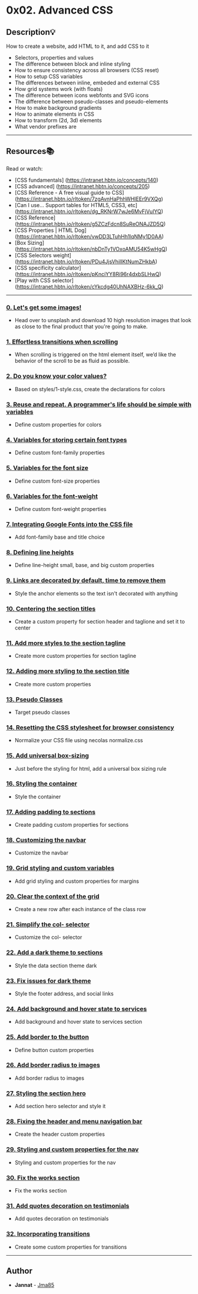 # 0x02. Advanced CSS

## Description:bulb:

How to create a website, add HTML to it, and add CSS to it

* Selectors, properties and values
* The difference between block and inline styling
* How to ensure consistency across all browsers (CSS reset)
* How to setup CSS variables
* The differences between inline, embeded and external CSS
* How grid systems work (with floats)
* The difference between icons webfonts and SVG icons
* The difference between pseudo-classes and pseudo-elements
* How to make background gradients
* How to animate elements in CSS
* How to transform (2d, 3d) elements
* What vendor prefixes are

---

## Resources:books:

Read or watch:

* [CSS fundamentals] (<https://intranet.hbtn.io/concepts/140>)
* [CSS advanced] (<https://intranet.hbtn.io/concepts/205>)
* [CSS Reference - A free visual guide to CSS] (<https://intranet.hbtn.io/rltoken/7zgAvnHaPhhWHIEEr9VXQg>)
* [Can I use... Support tables for HTML5, CSS3, etc] (<https://intranet.hbtn.io/rltoken/dg_RKNrW7wJe6MvFjVulYQ>)
* [CSS Reference] (<https://intranet.hbtn.io/rltoken/g5ZCzFdcn8SuReONAJZD5Q>)
* [CSS Properties | HTML Dog] (<https://intranet.hbtn.io/rltoken/vwDD3LTuhHh1lqNMy1D0AA>)
* [Box Sizing] (<https://intranet.hbtn.io/rltoken/nbDnTy1VOxoAMU54K5wHgQ>)
* [CSS Selectors weight] (<https://intranet.hbtn.io/rltoken/PDu4JjsVhilIKtNumZHkbA>)
* [CSS specificity calculator] (<https://intranet.hbtn.io/rltoken/pKnciYY8Ri96r4dxbSLHwQ>)
* [Play with CSS selector] (<https://intranet.hbtn.io/rltoken/cYkcdg40UhNAXBHz-6kk_Q>)

---

### [0. Let's get some images!](./images/pic-about-01.jpg)

* Head over to unsplash and download 10 high resolution images that look as close to the final product that you're going to make.

### [1. Effortless transitions when scrolling](./styles/1-style.css)

* When scrolling is triggered on the html element itself, we’d like the behavior of the scroll to be as fluid as possible.

### [2. Do you know your color values?](./styles/2-style.css)

* Based on styles/1-style.css, create the  declarations for colors

### [3. Reuse and repeat. A programmer's life should be simple with variables](./styles/3-style.css)

* Define custom properties for colors

### [4. Variables for storing certain font types](./styles/4-style.css)

* Define custom font-family properties

### [5. Variables for the font size](./styles/5-style.css)

* Define custom font-size properties

### [6. Variables for the font-weight](./styles/6-style.css)

* Define custom font-weight properties

### [7. Integrating Google Fonts into the CSS file](./styles/7-style.css)

* Add font-family base and title choice

### [8. Defining line heights](./styles/8-style.css)

* Define line-height small, base, and big custom properties

### [9. Links are decorated by default, time to remove them](./styles/9-style.css)

* Style the anchor elements so the text isn't decorated with anything

### [10. Centering the section titles](./styles/10-style.css)

* Create a custom property for section header and taglione and set it to center

### [11. Add more styles to the section tagline](./styles/11-style.css)

* Create more custom properties for section tagline

### [12. Adding more styling to the section title](./styles/12-style.css)

* Create more custom properties

### [13. Pseudo Classes](./styles/13-style.css)

* Target pseudo classes

### [14. Resetting the CSS stylesheet for browser consistency](./styles/14-style.css)

* Normalize your CSS file using necolas normalize.css

### [15. Add universal box-sizing](./styles/15-style.css)

* Just before the styling for html, add a universal box sizing rule

### [16. Styling the container](./styles/16-style.css)

* Style the container

### [17. Adding padding to sections](./styles/17-style.css)

* Create padding custom properties for sections

### [18. Customizing the navbar](./styles/18-style.css)

* Customize the navbar

### [19. Grid styling and custom variables](./styles/19-style.css)

* Add grid styling and custom properties for margins

### [20. Clear the context of the grid](./styles/20-style.css)

* Create a new row after each instance of the class row

### [21. Simplify the col- selector](./styles/21-style.css)

* Customize the col- selector

### [22. Add a dark theme to sections](./styles/22-style.css)

* Style the data section theme dark

### [23. Fix issues for dark theme](./styles/23-style.css)

* Style the footer address, and social links

### [24.  Add background and hover state to services](./styles/24-style.css)

* Add background and hover state to services section

### [25. Add border to the button](./styles/25-style.css)

* Define button custom properties

### [26. Add border radius to images](./styles/26-style.css)

* Add border radius to images

### [27. Styling the section hero](./styles/27-style.css)

* Add section hero selector and style it

### [28. Fixing the header and menu navigation bar](./styles/28-style.css)

* Create the header custom properties

### [29. Styling and custom properties for the nav](./styles/29-style.css)

* Styling and custom properties for the nav

### [30. Fix the works section](./styles/30-style.css)

* Fix the works section

### [31. Add quotes decoration on testimonials](./styles/31-style.css)

* Add quotes decoration on testimonials

### [32. Incorporating transitions](./styles/32-style.css)

* Create some custom properties for transitions

---

## Author

* **Jannat** - [Jma85](https://github.com/Jma85)
